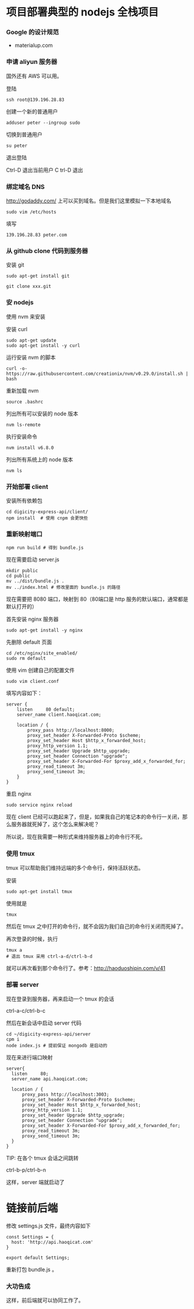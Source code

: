 # 项目部署典型的 nodejs 全栈项目

 ### Google 的设计规范

 - materialup.com


### 申请 aliyun 服务器

国外还有 AWS 可以用。


登陆

```
ssh root@139.196.28.83
```

创建一个新的普通用户

```
adduser peter --ingroup sudo
```

切换到普通用户

```
su peter
```

退出登陆

Ctrl-D  退出当前用户   C trl-D 退出


### 绑定域名 DNS

http://godaddy.com/ 上可以买到域名。但是我们这里模拟一下本地域名

```
sudo vim /etc/hosts
```

填写

```
139.196.28.83 peter.com
```
### 从 github clone 代码到服务器

安装 git

```
sudo apt-get install git
```


```
git clone xxx.git
```


### 安 nodejs

使用 nvm 来安装

安装 curl

```
sudo apt-get update
sudo apt-get install -y curl
```

运行安装 nvm 的脚本

```
curl -o- https://raw.githubusercontent.com/creationix/nvm/v0.29.0/install.sh | bash
```

重新加载 nvm

```
source .bashrc
```

列出所有可以安装的 node 版本

```
nvm ls-remote
```

执行安装命令

```
nvm install v6.8.0
```

列出所有系统上的 node 版本

```
nvm ls
```

### 开始部署 client

安装所有依赖包

```
cd digicity-express-api/client/
npm install  # 使用 cnpm 会更快些
```


### 重新映射端口

```
npm run build # 得到 bundle.js
```

现在需要启动 server.js

```
mkdir public
cd public
mv ../dist/bundle.js .
mv ../index.html # 修改里面的 bundle.js 的路径
```


现在需要把 8080 端口，映射到 80（80端口是 http 服务的默认端口，通常都是默认打开的）

首先安装 nginx 服务器

```
sudo apt-get install -y nginx
```

先删除 default 页面

```
cd /etc/nginx/site_enabled/
sudo rm default
```

使用 vim 创建自己的配置文件

```
sudo vim client.conf
```

填写内容如下：

```
server {
    listen     80 default;
    server_name client.haoqicat.com;

    location / {
        proxy_pass http://localhost:8000;
        proxy_set_header X-Forwarded-Proto $scheme;
        proxy_set_header Host $http_x_forwarded_host;
        proxy_http_version 1.1;
        proxy_set_header Upgrade $http_upgrade;
        proxy_set_header Connection "upgrade";
        proxy_set_header X-Forwarded-For $proxy_add_x_forwarded_for;
        proxy_read_timeout 3m;
        proxy_send_timeout 3m;
    }
}
```

重启 nginx

```
sudo service nginx reload
```


现在 client 已经可以跑起来了，但是，如果我自己的笔记本的命令行一关闭，那么服务器就死掉了，这个怎么来解决呢？


所以说，现在我需要一种形式来维持服务器上的命令行不死。


### 使用 tmux

tmux 可以帮助我们维持远端的多个命令行，保持活跃状态。

安装

```
sudo apt-get install tmux
```

使用就是

```
tmux
```

然后在 tmux 之中打开的命令行，就不会因为我们自己的命令行关闭而死掉了。

再次登录的时候，执行

```
tmux a
# 退出 tmux 采用 ctrl-a-d/ctrl-b-d
```

就可以再次看到那个命令行了。参考：http://haoduoshipin.com/v/41


### 部署 server

现在登录到服务器，再来启动一个 tmux 的会话

ctrl-a-c/ctrl-b-c

然后在新会话中启动 server 代码

```
cd ~/digicity-express-api/server
cpm i
node index.js # 提前保证 mongodb 是启动的
```

现在来进行端口映射

```
server{
  listen     80;
  server_name api.haoqicat.com;

  location / {
      proxy_pass http://localhost:3003;
      proxy_set_header X-Forwarded-Proto $scheme;
      proxy_set_header Host $http_x_forwarded_host;
      proxy_http_version 1.1;
      proxy_set_header Upgrade $http_upgrade;
      proxy_set_header Connection "upgrade";
      proxy_set_header X-Forwarded-For $proxy_add_x_forwarded_for;
      proxy_read_timeout 3m;
      proxy_send_timeout 3m;
  }
}
```

TIP: 在各个 tmux 会话之间跳转

ctrl-b-p/ctrl-b-n

这样，server 端就启动了


# 链接前后端

修改 settings.js 文件，最终内容如下

```
const Settings = {
  host: 'http://api.haoqicat.com'
}

export default Settings;
```

重新打包 bundle.js 。

### 大功告成

这样，前后端就可以协同工作了。
